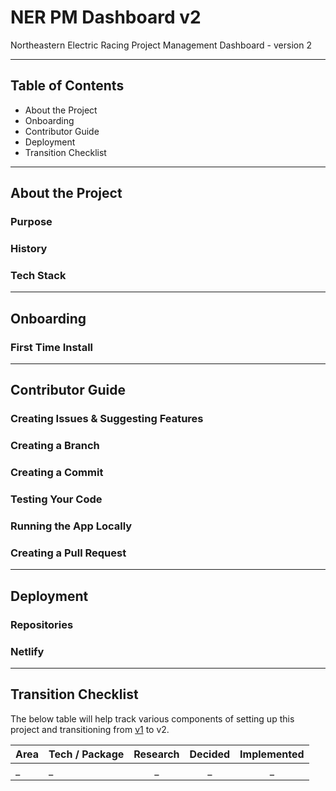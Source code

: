 # NER PM Dashboard v2

Northeastern Electric Racing Project Management Dashboard - version 2

---

## Table of Contents
- About the Project
- Onboarding
- Contributor Guide
- Deployment
- Transition Checklist

---

## About the Project

### Purpose

### History

### Tech Stack

---

## Onboarding

### First Time Install

---

## Contributor Guide

### Creating Issues & Suggesting Features

### Creating a Branch

### Creating a Commit

### Testing Your Code

### Running the App Locally

### Creating a Pull Request

---

## Deployment

### Repositories

### Netlify

---

## Transition Checklist

The below table will help track various components of setting up this project and transitioning from [v1](https://github.com/Northeastern-Electric-Racing/PM-Dashboard-v1) to v2.

| Area | Tech / Package | Research | Decided | Implemented |
| :--- | :--- | :---: | :---: | :---: |
| _ | _ | _ | _ | _ |
